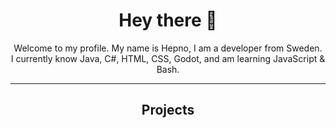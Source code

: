<h1 align="center">Hey there 👋</h1>
<div align="center">Welcome to my profile. My name is Hepno, I am a developer from Sweden.</div>
<div align="center">I currently know Java, C#, HTML, CSS, Godot, and am learning JavaScript & Bash.     </div>    

------------------------ 
<h2 align="center">Projects</h2>

